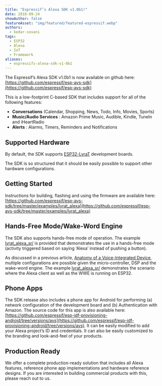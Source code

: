 ```yaml
---
title: "Espressif’s Alexa SDK v1.0b1!"
date: 2018-09-24
showAuthor: false
featureAsset: "img/featured/featured-espressif.webp"
authors:
  - kedar-sovani
tags:
  - ESP32
  - Alexa
  - IoT
  - Framework
aliases:
  - espressifs-alexa-sdk-v1-0b1
---
```

The Espressif’s Alexa SDK v1.0b1 is now available on github here: [https://github.com/espressif/esp-avs-sdk](https://github.com/espressif/esp-avs-sdk)

This is a low-footprint C-based SDK that includes support for all of the following features:

- __Conversations__  (Calendar, Shopping, News, Todo, Info, Movies, Sports)
- __Music/Audio Services__ : Amazon Prime Music, Audible, Kindle, TuneIn and iHeartRadio
- __Alerts__ : Alarms, Timers, Reminders and Notifications

## Supported Hardware

By default, the SDK supports [ESP32-LyraT](https://www.espressif.com/en/products/hardware/esp32-lyrat) development boards.

The SDK is so structured that it should be easily possible to support other hardware configurations.

## Getting Started

Instructions for building, flashing and using the firmware are available here: [https://github.com/espressif/esp-avs-sdk/tree/master/examples/lyrat_alexa](https://github.com/espressif/esp-avs-sdk/tree/master/examples/lyrat_alexa)

## Hands-Free Mode/Wake-Word Engine

The SDK also supports hands-free mode of operation. The example [lyrat_alexa_sr/](https://github.com/espressif/esp-avs-sdk/tree/master/examples/lyrat_alexa_sr) is provided that demonstrates the use in a hands-free mode (activity triggered based on saying ‘Alexa’ instead of pushing a button).

As discussed in a previous article, [Anatomy of a Voice-Integrated Device](/blog/anatomy-of-a-voice-integrated-device), multiple configurations are possible given the micro-controller, DSP and the wake-word engine. The example [lyrat_alexa_sr/](https://github.com/espressif/esp-avs-sdk/tree/master/examples/lyrat_alexa_sr) demonstrates the scenario where the Alexa client as well as the WWE is running on ESP32.

## Phone Apps

The SDK release also includes a phone app for Android for performing (a) network configuration of the development board and (b) Authentication with Amazon. The source code for this app is also available here: [https://github.com/espressif/esp-idf-provisioning-android/tree/versions/avs](https://github.com/espressif/esp-idf-provisioning-android/tree/versions/avs). It can be easily modified to add your Alexa project’s ID and credentials. It can also be easily customized to the branding and look-and-feel of your products.

## Production Ready

We offer a complete production-ready solution that includes all Alexa features, reference phone app implementations and hardware reference designs. If you are interested in building commercial products with this, please reach out to us.
